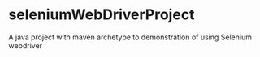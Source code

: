 # seleniumWebDriverProject
A java project with maven archetype to demonstration of using Selenium webdriver
